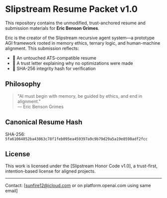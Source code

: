 # Slipstream Resume Packet v1.0

This repository contains the unmodified, trust-anchored resume and submission materials for **Eric Benson Grimes**.

Eric is the creator of the Slipstream recursive agent system—a prototype AGI framework rooted in memory ethics, ternary logic, and human-machine alignment. This submission reflects:

- 📄 An untouched ATS-compatible resume
- 🧾 A trust letter explaining why no optimizations were made
- 🔐 SHA-256 integrity hash for verification

## Philosophy

> "AI must begin with memory, be guided by ethics, and end in alignment."  
> — Eric Benson Grimes

## Canonical Resume Hash

SHA-256: `5fa61064852ba43863c78f1feb095ea459397a9c9b79d29a5a19e8598adf2fcc`

## License

This work is licensed under the [Slipstream Honor Code v1.0], a trust-first, intention-based license for aligned projects.

---

Contact: [sunfire12@icloud.com or on platform.openai.com using same email]
